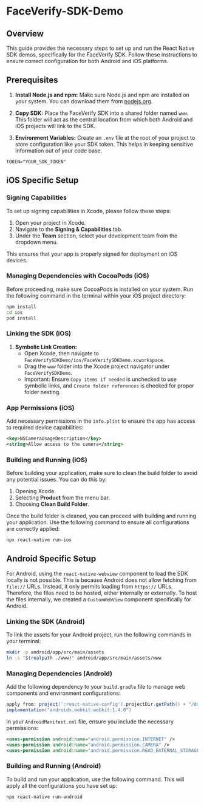# FaceVerify-SDK-Demo

## Overview

This guide provides the necessary steps to set up and run the React Native SDK demos, specifically for the FaceVerify SDK. Follow these instructions to ensure correct configuration for both Android and iOS platforms.

## Prerequisites

1. **Install Node.js and npm:** Make sure Node.js and npm are installed on your system. You can download them from [nodejs.org](https://nodejs.org/).

2. **Copy SDK:** Place the FaceVerify SDK into a shared folder named `www`. This folder will act as the central location from which both Android and iOS projects will link to the SDK.

3. **Environment Variables:** Create an `.env` file at the root of your project to store configuration like your SDK token. This helps in keeping sensitive information out of your code base.

```plaintext
TOKEN="YOUR_SDK_TOKEN"
```

## iOS Specific Setup

### Signing Capabilities

To set up signing capabilities in Xcode, please follow these steps:

1. Open your project in Xcode.
2. Navigate to the **Signing & Capabilities** tab.
3. Under the **Team** section, select your development team from the dropdown menu.

This ensures that your app is properly signed for deployment on iOS devices.

### Managing Dependencies with CocoaPods (iOS)

Before proceeding, make sure CocoaPods is installed on your system. Run the following command in the terminal within your iOS project directory:

```bash
npm install
cd ios
pod install
```

### Linking the SDK (iOS)

1. **Symbolic Link Creation:**
   - Open Xcode, then navigate to `FaceVerifySDKDemo/ios/FaceVerifySDKDemo.xcworkspace`.
   - Drag the `www` folder into the Xcode project navigator under `FaceVerifySDKDemo`.
   - Important: Ensure `Copy items if needed` is unchecked to use symbolic links, and `Create folder references` is checked for proper folder nesting.

### App Permissions (iOS)

Add necessary permissions in the `info.plist` to ensure the app has access to required device capabilities:

```xml
<key>NSCameraUsageDescription</key>
<string>Allow access to the camera</string>
```

### Building and Running (iOS)

Before building your application, make sure to clean the build folder to avoid any potential issues. You can do this by:

1. Opening Xcode.
2. Selecting **Product** from the menu bar.
3. Choosing **Clean Build Folder**.

Once the build folder is cleaned, you can proceed with building and running your application. Use the following command to ensure all configurations are correctly applied:

```bash
npx react-native run-ios
```

## Android Specific Setup

For Android, using the `react-native-webview` component to load the SDK locally is not possible. This is because Android does not allow fetching from `file://` URLs. Instead, it only permits loading from `https://` URLs. Therefore, the files need to be hosted, either internally or externally. To host the files internally, we created a `CustomWebView` component specifically for Android.

### Linking the SDK (Android)

To link the assets for your Android project, run the following commands in your terminal:

```bash
mkdir -p android/app/src/main/assets
ln -s "$(realpath ./www)" android/app/src/main/assets/www
```

### Managing Dependencies (Android)

Add the following dependency to your `build.gradle` file to manage web components and environment configurations:

```gradle
apply from: project(':react-native-config').projectDir.getPath() + "/dotenv.gradle"
implementation("androidx.webkit:webkit:1.4.0")
```

In your `AndroidManifest.xml` file, ensure you include the necessary permissions:

```xml
<uses-permission android:name="android.permission.INTERNET" />
<uses-permission android:name="android.permission.CAMERA" />
<uses-permission android:name="android.permission.READ_EXTERNAL_STORAGE" />
```

### Building and Running (Android)

To build and run your application, use the following command. This will apply all the configurations you have set up:

```bash
npx react-native run-android
```
